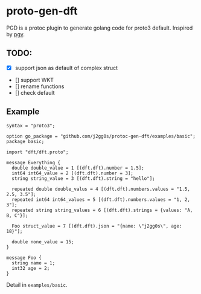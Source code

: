 # proto-gen-dft

PGD is a protoc plugin to generate golang code for proto3 default.
Inspired by [pgv](https://github.com/envoyproxy/protoc-gen-validate).

## TODO:

- [x] support json as default of complex struct
- [] support WKT
- [] rename functions
- [] check default


## Example
```
syntax = "proto3";

option go_package = "github.com/j2gg0s/protoc-gen-dft/examples/basic";
package basic;

import "dft/dft.proto";

message Everything {
  double double_value = 1 [(dft.dft).number = 1.5];
  int64 int64_value = 2 [(dft.dft).number = 3];
  string string_value = 3 [(dft.dft).string = "hello"];

  repeated double double_valus = 4 [(dft.dft).numbers.values = "1.5, 2.5, 3.5"];
  repeated int64 int64_values = 5 [(dft.dft).numbers.values = "1, 2, 3"];
  repeated string string_values = 6 [(dft.dft).strings = {values: "A, B, C"}];

  Foo struct_value = 7 [(dft.dft).json = "{name: \"j2gg0s\", age: 18}"];

  double none_value = 15;
}

message Foo {
  string name = 1;
  int32 age = 2;
}
```

Detail in `examples/basic`.
